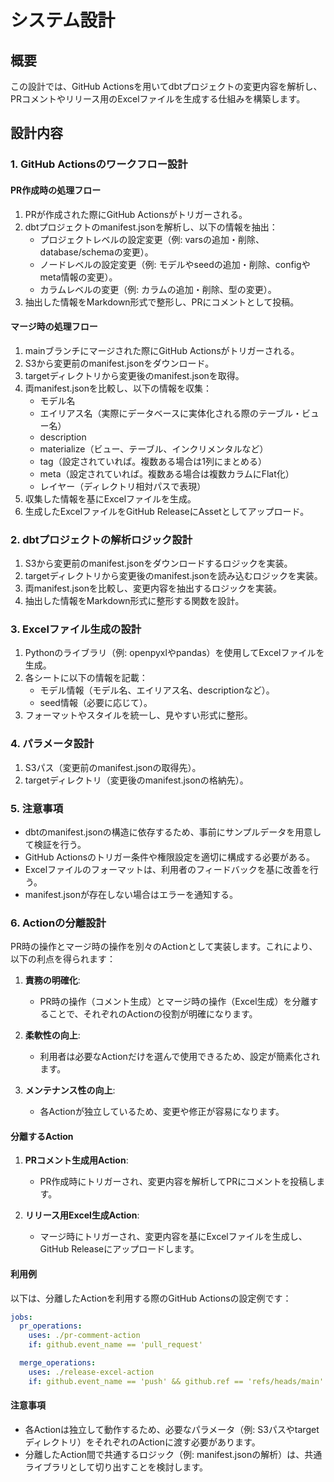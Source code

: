 # システム設計

## 概要
この設計では、GitHub Actionsを用いてdbtプロジェクトの変更内容を解析し、PRコメントやリリース用のExcelファイルを生成する仕組みを構築します。

## 設計内容

### 1. GitHub Actionsのワークフロー設計
#### PR作成時の処理フロー
1. PRが作成された際にGitHub Actionsがトリガーされる。
2. dbtプロジェクトのmanifest.jsonを解析し、以下の情報を抽出：
   - プロジェクトレベルの設定変更（例: varsの追加・削除、database/schemaの変更）。
   - ノードレベルの設定変更（例: モデルやseedの追加・削除、configやmeta情報の変更）。
   - カラムレベルの変更（例: カラムの追加・削除、型の変更）。
3. 抽出した情報をMarkdown形式で整形し、PRにコメントとして投稿。

#### マージ時の処理フロー
1. mainブランチにマージされた際にGitHub Actionsがトリガーされる。
2. S3から変更前のmanifest.jsonをダウンロード。
3. targetディレクトリから変更後のmanifest.jsonを取得。
4. 両manifest.jsonを比較し、以下の情報を収集：
   - モデル名
   - エイリアス名（実際にデータベースに実体化される際のテーブル・ビュー名）
   - description
   - materialize（ビュー、テーブル、インクリメンタルなど）
   - tag（設定されていれば。複数ある場合は1列にまとめる）
   - meta（設定されていれば。複数ある場合は複数カラムにFlat化）
   - レイヤー（ディレクトリ相対パスで表現）
5. 収集した情報を基にExcelファイルを生成。
6. 生成したExcelファイルをGitHub ReleaseにAssetとしてアップロード。

### 2. dbtプロジェクトの解析ロジック設計
1. S3から変更前のmanifest.jsonをダウンロードするロジックを実装。
2. targetディレクトリから変更後のmanifest.jsonを読み込むロジックを実装。
3. 両manifest.jsonを比較し、変更内容を抽出するロジックを実装。
4. 抽出した情報をMarkdown形式に整形する関数を設計。

### 3. Excelファイル生成の設計
1. Pythonのライブラリ（例: openpyxlやpandas）を使用してExcelファイルを生成。
2. 各シートに以下の情報を記載：
   - モデル情報（モデル名、エイリアス名、descriptionなど）。
   - seed情報（必要に応じて）。
3. フォーマットやスタイルを統一し、見やすい形式に整形。

### 4. パラメータ設計
1. S3パス（変更前のmanifest.jsonの取得先）。
2. targetディレクトリ（変更後のmanifest.jsonの格納先）。

### 5. 注意事項
- dbtのmanifest.jsonの構造に依存するため、事前にサンプルデータを用意して検証を行う。
- GitHub Actionsのトリガー条件や権限設定を適切に構成する必要がある。
- Excelファイルのフォーマットは、利用者のフィードバックを基に改善を行う。
- manifest.jsonが存在しない場合はエラーを通知する。

### 6. Actionの分離設計

PR時の操作とマージ時の操作を別々のActionとして実装します。これにより、以下の利点を得られます：

1. **責務の明確化**:
   - PR時の操作（コメント生成）とマージ時の操作（Excel生成）を分離することで、それぞれのActionの役割が明確になります。

2. **柔軟性の向上**:
   - 利用者は必要なActionだけを選んで使用できるため、設定が簡素化されます。

3. **メンテナンス性の向上**:
   - 各Actionが独立しているため、変更や修正が容易になります。

#### 分離するAction
1. **PRコメント生成用Action**:
   - PR作成時にトリガーされ、変更内容を解析してPRにコメントを投稿します。

2. **リリース用Excel生成Action**:
   - マージ時にトリガーされ、変更内容を基にExcelファイルを生成し、GitHub Releaseにアップロードします。

#### 利用例
以下は、分離したActionを利用する際のGitHub Actionsの設定例です：

```yaml
jobs:
  pr_operations:
    uses: ./pr-comment-action
    if: github.event_name == 'pull_request'

  merge_operations:
    uses: ./release-excel-action
    if: github.event_name == 'push' && github.ref == 'refs/heads/main'
```

#### 注意事項
- 各Actionは独立して動作するため、必要なパラメータ（例: S3パスやtargetディレクトリ）をそれぞれのActionに渡す必要があります。
- 分離したAction間で共通するロジック（例: manifest.jsonの解析）は、共通ライブラリとして切り出すことを検討します。